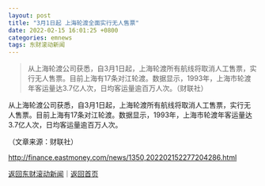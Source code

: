 ```yaml
---
layout: post
title: "3月1日起 上海轮渡全面实行无人售票"
date: 2022-02-15 16:01:25 +0800
categories: emnews
tags: 东财滚动新闻
---
```

> 从上海轮渡公司获悉，自3月1日起，上海轮渡所有航线将取消人工售票，实行无人售票。目前上海有17条对江轮渡。数据显示，1993年，上海市轮渡年客运量达3.7亿人次，日均客运量逾百万人次。（财联社）

<p>从上海轮渡公司获悉，自3月1日起，上海轮渡所有航线将取消人工售票，实行无人售票。目前上海有17条对江轮渡。数据显示，1993年，上海市轮渡年客运量达3.7亿人次，日均客运量逾百万人次。</p><p class="em_media">（文章来源：财联社）</p>

<http://finance.eastmoney.com/news/1350,202202152277204286.html>

[返回东财滚动新闻](//finews.withounder.com/emnews/)｜[返回首页](//finews.withounder.com/)